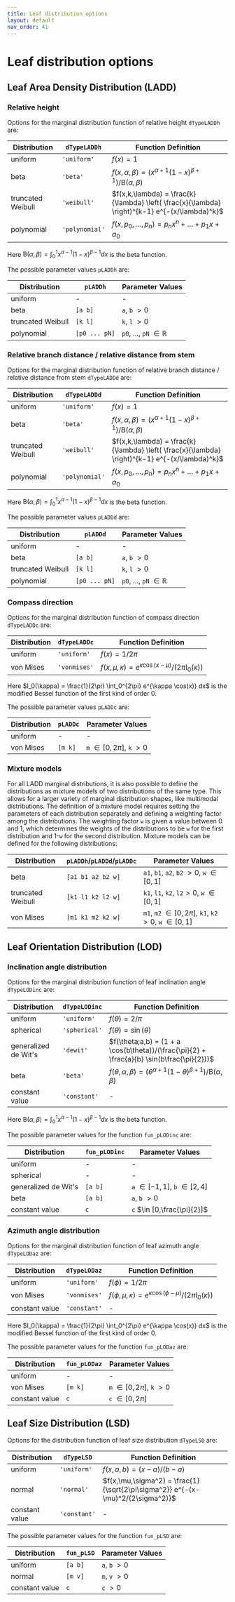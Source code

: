 ```yaml
---
title: Leaf distribution options
layout: default
nav_order: 41
---
```


# Leaf distribution options

## Leaf Area Density Distribution (LADD)

### Relative height

Options for the marginal distribution function of relative height `dTypeLADDh` are:

| Distribution      | `dTypeLADDh`   | Function Definition                                                                            |
|-------------------|----------------|------------------------------------------------------------------------------------------------|
| uniform           | `'uniform'`    | $f(x) = 1$                                                                                     |
| beta              | `'beta'`       | $f(x,\alpha,\beta) = (x^{\alpha+1}(1-x)^{\beta+1})/\mathrm{B}(\alpha,\beta)$                   |
| truncated Weibull | `'weibull'`    | $f(x,k,\lambda) = \frac{k}{\lambda} \left( \frac{x}{\lambda} \right)^{k-1} e^{-(x/\lambda)^k}$ |
| polynomial        | `'polynomial'` | $f(x,p_0,\ldots,p_n) = p_n x^n + \ldots + p_1 x + a_0$                                         |

Here $\mathrm{B}(\alpha,\beta)  = \int_0^1 x^{\alpha-1} (1-x)^{\beta-1} dx$ is the beta function.

The possible parameter values `pLADDh` are:

| Distribution      | `pLADDh`     | Parameter Values                 |
|-------------------|---------------|----------------------------------|
| uniform           | -             | -                                |
| beta              | `[a b]`       | `a`, `b` $> 0$                   |
| truncated Weibull | `[k l]`       | `k`, `l` $> 0$                   |
| polynomial        | `[p0 ... pN]` | `p0`, ..., `pN` $\in \mathbb{R}$ |

### Relative branch distance / relative distance from stem

Options for the marginal distribution function of relative branch distance / relative distance from stem `dTypeLADDd` are:

| Distribution      | `dTypeLADDd` | Function Definition                                                                              |
|-------------------|--------------|--------------------------------------------------------------------------------------------------|
| uniform           | `'uniform'`    | $f(x) = 1$                                                                                     |
| beta              | `'beta'`       | $f(x,\alpha,\beta) = (x^{\alpha+1}(1-x)^{\beta+1})/\mathrm{B}(\alpha,\beta)$                   |
| truncated Weibull | `'weibull'`    | $f(x,k,\lambda) = \frac{k}{\lambda} \left( \frac{x}{\lambda} \right)^{k-1} e^{-(x/\lambda)^k}$ |
| polynomial        | `'polynomial'` | $f(x,p_0,\ldots,p_n) = p_n x^n + \ldots + p_1 x + a_0$                                         |

Here $\mathrm{B}(\alpha,\beta)  = \int_0^1 x^{\alpha-1} (1-x)^{\beta-1} dx$ is the beta function.

The possible parameter values `pLADDd` are:

| Distribution      | `pLADDd`     | Parameter Values                 |
|-------------------|---------------|----------------------------------|
| uniform           | -             | -                                |
| beta              | `[a b]`       | `a`, `b` $> 0$                   |
| truncated Weibull | `[k l]`       | `k`, `l` $> 0$                   |
| polynomial        | `[p0 ... pN]` | `p0`, ..., `pN` $\in \mathbb{R}$ |

### Compass direction

Options for the marginal distribution function of compass direction `dTypeLADDc` are:

| Distribution | `dTypeLADDc` | Function Definition                                                     |
|--------------|--------------|-------------------------------------------------------------------------|
| uniform      | `'uniform'`  | $f(x) = 1/2\pi$                                                           |
| von Mises    | `'vonmises'` | $f(x,\mu,\kappa) = e^{\kappa \cos(x-\mu)}/(2 \pi \mathrm{I}_0(\kappa))$ |

Here $I_0(\kappa) = \frac{1}{2\pi} \int_0^{2\pi} e^{\kappa \cos(x)} dx$ is the modified Bessel function of the first kind of order 0.

The possible parameter values `pLADDc` are:

| Distribution | `pLADDc`   | Parameter Values               |
|--------------|-------------|--------------------------------|
| uniform      | -           | -                              |
| von Mises    | `[m k]`     | `m` $\in [0,2\pi]$, `k` $> 0$ |

### Mixture models

For all LADD marginal distributions, it is also possible to define the distributions as mixture models of two distributions of the same type. This allows for a larger variety of marginal distribution shapes, like multimodal distributions. The definition of a mixture model requires setting the parameters of each distribution separately and defining a weighting factor among the distributions. The weighting factor `w` is given a value between 0 and 1, which determines the weights of the distributions to be `w` for the first distribution and 1-`w` for the second distribution. Mixture models can be defined for the following distributions:

| Distribution      | `pLADDh`/`pLADDd`/`pLADDc`   | Parameter Values                  |
|-------------------|---------------------------------|-----------------------------------|
| beta              | `[a1 b1 a2 b2 w]`               | `a1`, `b1`, `a2`, `b2` $> 0$, `w` $\in [0,1]$ |
| truncated Weibull | `[k1 l1 k2 l2 w]`               | `k1`, `l1`, `k2`, `l2`$> 0$, `w` $\in [0,1]$ |
| von Mises         | `[m1 k1 m2 k2 w]`               | `m1`, `m2` $\in [0,2\pi]$, `k1`, `k2` $> 0$, `w` $\in [0,1]$ |

## Leaf Orientation Distribution (LOD)

### Inclination angle distribution

Options for the marginal distribution function of leaf inclination angle `dTypeLODinc` are:

| Distribution         | `dTypeLODinc` | Function Definition                                                                         |
|----------------------|---------------|---------------------------------------------------------------------------------------------|
| uniform              | `'uniform'`   | $f(\theta) = 2/\pi$                                                                         |
| spherical            | `'spherical'` | $f(\theta) = \sin(\theta)$                                                                  |
| generalized de Wit's | `'dewit'`     | $f(\theta;a,b) = (1 + a \cos(b\theta))/(\frac{\pi}{2} + \frac{a}{b} \sin(b\frac{\pi}{2}))$  |
| beta                 | `'beta'`      | $f(\theta,\alpha,\beta) = (\theta^{\alpha+1}(1-\theta)^{\beta+1})/\mathrm{B}(\alpha,\beta)$ |
| constant value       | `'constant'`  | -                                                                                           |

Here $\mathrm{B}(\alpha,\beta)  = \int_0^1 x^{\alpha-1} (1-x)^{\beta-1} dx$ is the beta function.

The possible parameter values for the function `fun_pLODinc` are:

| Distribution         | `fun_pLODinc` | Parameter Values                  |
|----------------------|------------------|-----------------------------------|
| uniform              | -                | -                                 |
| spherical            | -                | -                                 |
| generalized de Wit's | `[a b]`          | `a` $\in [-1,1]$, `b` $\in [2,4]$ |
| beta                 | `[a b]`          | `a`, `b` $> 0$                    |
| constant value       | `c`              | `c` $\in [0,\frac{\pi}{2}]$       |

### Azimuth angle distribution

Options for the marginal distribution function of leaf azimuth angle `dTypeLODaz` are:

| Distribution   | `dTypeLODaz` | Function Definition                                                           |
|----------------|--------------|-------------------------------------------------------------------------------|
| uniform        | `'uniform'`  | $f(\phi) = 1/2\pi$                                                              |
| von Mises      | `'vonmises'` | $f(\phi,\mu,\kappa) = e^{\kappa \cos(\phi-\mu)}/(2 \pi \mathrm{I}_0(\kappa))$ |
| constant value | `'constant'` | -                                                                             |

Here $I_0(\kappa) = \frac{1}{2\pi} \int_0^{2\pi} e^{\kappa \cos(x)} dx$ is the modified Bessel function of the first kind of order 0.

The possible parameter values for the function `fun_pLODaz` are:

| Distribution   | `fun_pLODaz` | Parameter Values              |
|----------------|-----------------|-------------------------------|
| uniform        | -               | -                             |
| von Mises      | `[m k]`         | `m` $\in [0,2\pi]$, `k` $> 0$ |
| constant value | `c`             | `c` $\in [0,2\pi]$            |

## Leaf Size Distribution (LSD)

Options for the distribution function of leaf size distribution `dTypeLSD` are:

| Distribution   | `dTypeLSD`   | Function Definition                                                            |
|----------------|--------------|--------------------------------------------------------------------------------|
| uniform        | `'uniform'`  | $f(x,a,b) = (x-a)/(b-a)$                                                       |
| normal         | `'normal'`   | $f(x,\mu,\sigma^2) = \frac{1}{\sqrt{2\pi\sigma^2}} e^{-(x-\mu)^2/(2\sigma^2)}$ |
| constant value | `'constant'` | -                                                                              |


The possible parameter values for the function `fun_pLSD` are:

| Distribution   | `fun_pLSD` | Parameter Values |
|----------------|-------------------|------------------|
| uniform        | `[a b]`           | `a`, `b` $> 0$   |
| normal         | `[m v]`           | `m`, `v` $> 0$   |
| constant value | `c`               | `c` $> 0$        |